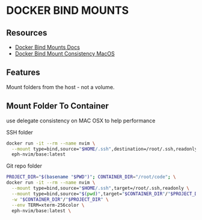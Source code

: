# DOCKER BIND MOUNTS

## Resources

- [Docker Bind Mounts Docs](https://docs.docker.com/storage/bind-mounts/)
- [Docker Bind Mount Consistency MacOS](https://docs.docker.com/storage/bind-mounts/#configure-mount-consistency-for-macos)

## Features
Mount folders from the host - not a volume.

## Mount Folder To Container

use delegate consistency on MAC OSX to help performance

SSH folder

```sh
docker run -it --rm --name nvim \
  --mount type=bind,source="$HOME/.ssh",destination=/root/.ssh,readonly \
  eph-nvim/base:latest
```

Git repo folder

```sh
PROJECT_DIR="$(basename "$PWD")"; CONTAINER_DIR="/root/code"; \
docker run -it --rm --name nvim \
  --mount type=bind,source="$HOME/.ssh",target=/root/.ssh,readonly \
  --mount type=bind,source="$(pwd)",target="$CONTAINER_DIR"/"$PROJECT_DIR",consistency=delegated \
  -w "$CONTAINER_DIR"/"$PROJECT_DIR" \
  --env TERM=xterm-256color \
  eph-nvim/base:latest \
```
